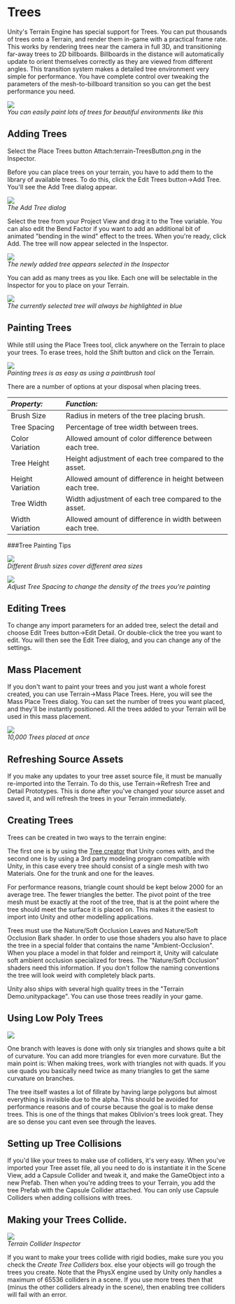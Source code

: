 Trees
=====


Unity's Terrain Engine has special support for Trees.  You can put thousands of trees onto a Terrain, and render them in-game with a practical frame rate.  This works by rendering trees near the camera in full 3D, and transitioning far-away trees to 2D billboards.  Billboards in the distance will automatically update to orient themselves correctly as they are viewed from different angles.  This transition system makes a detailed tree environment very simple for performance.  You have complete control over tweaking the parameters of the mesh-to-billboard transition so you can get the best performance you need.


![](http://docwiki.hq.unity3d.com/uploads/Main/terrain-PlacingTrees.png)  
_You can easily paint lots of trees for beautiful environments like this_

Adding Trees
------------


Select the <span class=keyword>Place Trees</span> button Attach:terrain-TreesButton.png in the <span class=keyword>Inspector</span>.

Before you can place trees on your terrain, you have to add them to the library of available trees.  To do this, click the <span class=menu>Edit Trees button->Add Tree</span>.  You'll see the <span class=keyword>Add Tree</span> dialog appear.


![](http://docwiki.hq.unity3d.com/uploads/Main/terrain-AddTreeDialog.png)  
_The Add Tree dialog_

Select the tree from your <span class=keyword>Project View</span> and drag it to the <span class=component>Tree</span> variable.  You can also edit the <span class=component>Bend Factor</span> if you want to add an additional bit of animated "bending in the wind" effect to the trees.  When you're ready, click <span class=menu>Add</span>.  The tree will now appear selected in the Inspector.


![](http://docwiki.hq.unity3d.com/uploads/Main/terrain-AddedTree.png)  
_The newly added tree appears selected in the Inspector_

You can add as many trees as you like.  Each one will be selectable in the Inspector for you to place on your Terrain.


![](http://docwiki.hq.unity3d.com/uploads/Main/terrain-AddedMultipleTrees.png)  
_The currently selected tree will always be highlighted in blue_

Painting Trees
--------------


While still using the Place Trees tool, click anywhere on the Terrain to place your trees.  To erase trees, hold the <span class=menu>Shift</span> button and click on the Terrain.


![](http://docwiki.hq.unity3d.com/uploads/Main/TerrainGuide-PaintingTrees.png)  
_Painting trees is as easy as using a paintbrush tool_

There are a number of options at your disposal when placing trees.


|**_Property:_** |**_Function:_** |
|:---|:---|
|<span class=component>Brush Size</span> |Radius in meters of the tree placing brush. |
|<span class=component>Tree Spacing</span> |Percentage of tree width between trees. |
|<span class=component>Color Variation</span> |Allowed amount of color difference between each tree. |
|<span class=component>Tree Height</span> |Height adjustment of each tree compared to the asset. |
|<span class=component>Height Variation</span> |Allowed amount of difference in height between each tree. |
|<span class=component>Tree Width</span> |Width adjustment of each tree compared to the asset. |
|<span class=component>Width Variation</span> |Allowed amount of difference in width between each tree. |


###Tree Painting Tips


![](http://docwiki.hq.unity3d.com/uploads/Main/TerrainGuide-TreeBrushSize.png)  
_Different Brush sizes cover different area sizes_


![](http://docwiki.hq.unity3d.com/uploads/Main/TerrainGuide-TreeSpacing.png)  
_Adjust <span class=component>Tree Spacing</span> to change the density of the trees you're painting_


Editing Trees
-------------


To change any import parameters for an added tree, select the detail and choose <span class=menu>Edit Trees button->Edit Detail</span>.  Or double-click the tree you want to edit.  You will then see the <span class=keyword>Edit Tree</span> dialog, and you can change any of the settings.

Mass Placement
--------------


If you don't want to paint your trees and you just want a whole forest created, you can use <span class=menu>Terrain->Mass Place Trees</span>.  Here, you will see the <span class=keyword>Mass Place Trees</span> dialog.  You can set the number of trees you want placed, and they'll be instantly positioned.  All the trees added to your Terrain will be used in this mass placement.


![](http://docwiki.hq.unity3d.com/uploads/Main/TerrainGuide-MassPlacedTrees.png)  
_10,000 Trees placed at once_

Refreshing Source Assets
------------------------


If you make any updates to your tree asset source file, it must be manually re-imported into the Terrain.  To do this, use <span class=menu>Terrain->Refresh Tree and Detail Prototypes</span>.  This is done after you've changed your source asset and saved it, and will refresh the trees in your Terrain immediately.

Creating Trees
--------------


Trees can be created in two ways to the terrain engine:

The first one is by using the [Tree creator](class-Tree.md) that Unity comes with, and the second one is by using a 3rd party modeling program compatible with Unity, in this case every tree should consist of a single mesh with two <span class=keyword>Materials</span>. One for the trunk and one for the leaves. 

For performance reasons, triangle count should be kept below 2000 for an average tree. The fewer triangles the better.  The pivot point of the tree mesh must be exactly at the root of the tree, that is at the point where the tree should meet the surface it is placed on. This makes it the easiest to import into Unity and other modelling applications.

Trees must use the <span class=component>Nature/Soft Occlusion Leaves</span> and <span class=component>Nature/Soft Occlusion Bark shader</span>.  In order to use those shaders you also have to place the tree in a special folder that contains the name "Ambient-Occlusion". When you place a model in that folder and reimport it, Unity will calculate soft ambient occlusion specialized for trees. The "Nature/Soft Occlusion" shaders need this information. If you don't follow the naming conventions the tree will look weird with completely black parts.

Unity also ships with several high quality trees in the "Terrain Demo.unitypackage". You can use those trees readily in your game. 


Using Low Poly Trees
--------------------



![](http://docwiki.hq.unity3d.com/uploads/Main/lowpolytree.png)  

One branch with leaves is done with only six triangles and shows quite a bit of curvature. You can add more triangles for even more curvature. But the main point is: When making trees, work with triangles not with quads. If you use quads you basically need twice as many triangles to get the same curvature on branches.

The tree itself wastes a lot of fillrate by having large polygons but almost everything is invisible due to the alpha. This should be avoided for performance reasons and of course because the goal is to make dense trees. This is one of the things that makes Oblivion's trees look great. They are so dense you cant even see through the leaves.


Setting up Tree Collisions
--------------------------


If you'd like your trees to make use of colliders, it's very easy.  When you've imported your Tree asset file, all you need to do is instantiate it in the Scene View, add a <span class=keyword>Capsule Collider</span> and tweak it, and make the GameObject into a new Prefab.  Then when you're adding trees to your Terrain, you add the tree Prefab with the Capsule Collider attached. You can only use Capsule Colliders when adding collisions with trees.

Making your Trees Collide.
--------------------------


![](http://docwiki.hq.unity3d.com/uploads/Main/TerrainCollider.png)  
_Terrain Collider Inspector_

If you want to make your trees collide with rigid bodies, make sure you you check the _Create Tree Colliders_ box. else your objects will go trough the trees you create. Note that the PhysX engine used by Unity only handles a maximum of 65536 colliders in a scene. If you use more trees then that (minus the other colliders already in the scene), then enabling tree colliders will fail with an error.

